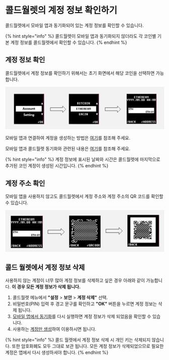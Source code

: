 # 콜드월렛의 계정 정보 확인하기

콜드월렛에서 모바일 앱과 동기화되어 있는 계정 정보를 확인할 수 있습니다.

{% hint style="info" %}
콜드월렛이 모바일 앱과 동기화되지 않더라도 각 코인별 기본 계정 정보를 콜드월렛에서 확인할 수 있습니다.
{% endhint %}

## 계정 정보 확인 <a href="#check-account-info" id="check-account-info"></a>

콜드월렛에서 계정 정보를 확인하기 위해서는 초기 화면에서 해당 코인을 선택하면 가능합니다.

<div align="left"><img src="../.gitbook/assets/1 (12).png" alt=""></div>

모바일 앱과 연결하여 계정을 생성하는 방법은 [여기](../mobile-app/create-account/)를 참조해 주세요.

모바일 앱과 콜드월렛 동기화와 관련된 내용은 [여기](synch-with-app.md)를 참조해 주세요.

{% hint style="info" %}
계정 정보에 표시된 날짜와 시간은 콜드월렛에 마지막으로 추가된 코인 계정이 생성된 시간입니다.
{% endhint %}

## 계정 주소 확인 <a href="#check-account-address" id="check-account-address"></a>

모바일 앱을 사용하지 않고도 콜드월렛에서 계정 주소와 계정 주소의 QR 코드를 확인할 수 있습니다.

<div align="left"><img src="../.gitbook/assets/2 (10).png" alt=""></div>

## 콜드 월렛에서 계정 정보 삭제 <a href="#deleting-account-info-on-the-biometric-wallet" id="deleting-account-info-on-the-biometric-wallet"></a>

사용하지 않는 계정이 너무 많아 계정 정보를 삭제하고 싶은 경우 아래와 같이 가능합니다. **이 경우 모든 계정 정보가 삭제 됩니다.**

1. 콜드월렛 메뉴에서 **"설정** > **보안** > **계정 삭제"** 선택.
2. 비밀번호(PIN) 입력 후 경고 문구를 확인하고 **"OK"** 버튼을 누르면 계정 정보는 삭제 됩니다.&#x20;
3. [모바일 앱에서 동기화](synch-with-app.md)를 다시 실행하면 계정 정보가 삭제 되었음을 확인할 수 있습니다.
4. 사용하는 [계정만 생성](../mobile-app/create-account/)하여 이용하시면 됩니다.

{% hint style="info" %}
콜드 월렛에서 계정 정보 삭제 시 개인 키는 삭제되지 않습니다. 또한 암호화폐도 모두 그대로 보관 됩니다. 모든 계정 정보가 삭제되었으므로 필요한 계정은 앱에서 다시 생성하셔야 합니다.
{% endhint %}

&#x20;


